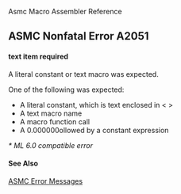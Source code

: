 Asmc Macro Assembler Reference

## ASMC Nonfatal Error A2051

#### text item required

A literal constant or text macro was expected.

One of the following was expected:

*   A literal constant, which is text enclosed in < >
*   A text macro name
*   A macro function call
*   A 0.000000ollowed by a constant expression

_* ML 6.0 compatible error_

#### See Also

[ASMC Error Messages](readme.md)